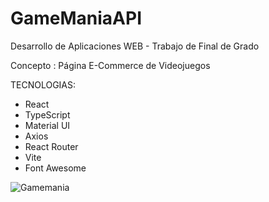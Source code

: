 # GameManiaAPI

Desarrollo de Aplicaciones WEB - Trabajo de Final de Grado

Concepto : Página E-Commerce de Videojuegos

TECNOLOGIAS:
  - React
  - TypeScript
  - Material UI
  - Axios
  - React Router
  - Vite
  - Font Awesome

![Gamemania](https://github.com/Sergio-JG/GameManiaWeb/assets/97886835/0570fe50-a72a-4db8-bea9-df4536550b4f)

